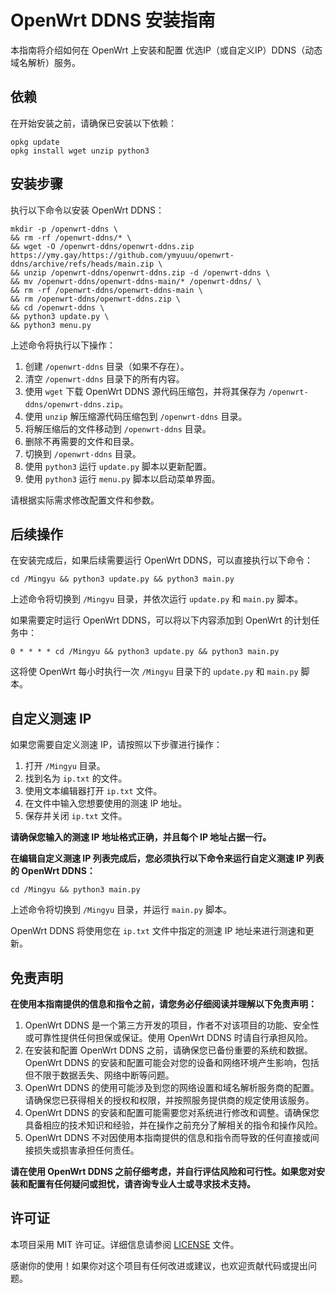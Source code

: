 # OpenWrt DDNS 安装指南

本指南将介绍如何在 OpenWrt 上安装和配置 优选IP（或自定义IP）DDNS（动态域名解析）服务。

## 依赖

在开始安装之前，请确保已安装以下依赖：

```shell
opkg update
opkg install wget unzip python3
```

## 安装步骤

执行以下命令以安装 OpenWrt DDNS：

```shell
mkdir -p /openwrt-ddns \
&& rm -rf /openwrt-ddns/* \
&& wget -O /openwrt-ddns/openwrt-ddns.zip https://ymy.gay/https://github.com/ymyuuu/openwrt-ddns/archive/refs/heads/main.zip \
&& unzip /openwrt-ddns/openwrt-ddns.zip -d /openwrt-ddns \
&& mv /openwrt-ddns/openwrt-ddns-main/* /openwrt-ddns/ \
&& rm -rf /openwrt-ddns/openwrt-ddns-main \
&& rm /openwrt-ddns/openwrt-ddns.zip \
&& cd /openwrt-ddns \
&& python3 update.py \
&& python3 menu.py
```

上述命令将执行以下操作：

1. 创建 `/openwrt-ddns` 目录（如果不存在）。
2. 清空 `/openwrt-ddns` 目录下的所有内容。
3. 使用 `wget` 下载 OpenWrt DDNS 源代码压缩包，并将其保存为 `/openwrt-ddns/openwrt-ddns.zip`。
4. 使用 `unzip` 解压缩源代码压缩包到 `/openwrt-ddns` 目录。
5. 将解压缩后的文件移动到 `/openwrt-ddns` 目录。
6. 删除不再需要的文件和目录。
7. 切换到 `/openwrt-ddns` 目录。
8. 使用 `python3` 运行 `update.py` 脚本以更新配置。
9. 使用 `python3` 运行 `menu.py` 脚本以启动菜单界面。

请根据实际需求修改配置文件和参数。

## 后续操作

在安装完成后，如果后续需要运行 OpenWrt DDNS，可以直接执行以下命令：

```shell
cd /Mingyu && python3 update.py && python3 main.py
```

上述命令将切换到 `/Mingyu` 目录，并依次运行 `update.py` 和 `main.py` 脚本。

如果需要定时运行 OpenWrt DDNS，可以将以下内容添加到 OpenWrt 的计划任务中：

```
0 * * * * cd /Mingyu && python3 update.py && python3 main.py
```

这将使 OpenWrt 每小时执行一次 `/Mingyu` 目录下的 `update.py` 和 `main.py` 脚本。

## 自定义测速 IP

如果您需要自定义测速 IP，请按照以下步骤进行操作：

1. 打开 `/Mingyu` 目录。
2. 找到名为 `ip.txt` 的文件。
3. 使用文本编辑器打开 `ip.txt` 文件。
4. 在文件中输入您想要使用的测速 IP 地址。
5. 保存并关闭 `ip.txt` 文件。

**请确保您输入的测速 IP 地址格式正确，并且每个 IP 地址占据一行。**

**在编辑自定义测速 IP 列表完成后，您必须执行以下命令来运行自定义测速 IP 列表的 OpenWrt DDNS：**

```shell
cd /Mingyu && python3 main.py
```

上述命令将切换到 `/Mingyu` 目录，并运行 `main.py` 脚本。

OpenWrt DDNS 将使用您在 `ip.txt` 文件中指定的测速 IP 地址来进行测速和更新。

## 免责声明

**在使用本指南提供的信息和指令之前，请您务必仔细阅读并理解以下免责声明：**

1. OpenWrt DDNS 是一个第三方开发的项目，作者不对该项目的功能、安全性或可靠性提供任何担保或保证。使用 OpenWrt DDNS 时请自行承担风险。
2. 在安装和配置 OpenWrt DDNS 之前，请确保您已备份重要的系统和数据。OpenWrt DDNS 的安装和配置可能会对您的设备和网络环境产生影响，包括但不限于数据丢失、网络中断等问题。
3. OpenWrt DDNS 的使用可能涉及到您的网络设置和域名解析服务商的配置。请确保您已获得相关的授权和权限，并按照服务提供商的规定使用该服务。
4. OpenWrt DDNS 的安装和配置可能需要您对系统进行修改和调整。请确保您具备相应的技术知识和经验，并在操作之前充分了解相关的指令和操作风险。
5. OpenWrt DDNS 不对因使用本指南提供的信息和指令而导致的任何直接或间接损失或损害承担任何责任。

**请在使用 OpenWrt DDNS 之前仔细考虑，并自行评估风险和可行性。如果您对安装和配置有任何疑问或担忧，请咨询专业人士或寻求技术支持。**

## 许可证

本项目采用 MIT 许可证。详细信息请参阅 [LICENSE](LICENSE) 文件。

感谢你的使用！如果你对这个项目有任何改进或建议，也欢迎贡献代码或提出问题。
